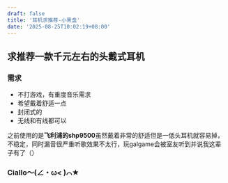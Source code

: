 ```yaml
---
draft: false
title: '耳机求推荐-小黑盒'
date: '2025-08-25T10:02:19+08:00'
---
```

## 求推荐一款千元左右的头戴式耳机

### 需求
- 不打游戏，有重度音乐需求
- 希望戴着舒适一点
- 封闭式的
- 无线和有线都可以

之前使用的是**飞利浦的shp9500**虽然戴着非常的舒适但是一低头耳机就容易掉，不稳定，同时漏音很严重听歌效果不太行，玩galgame会被室友听到并说我这辈子有了（）

### Ciallo～(∠・ω< )⌒★